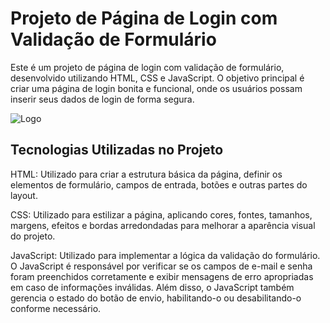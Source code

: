 # Projeto de Página de Login com Validação de Formulário

 Este é um projeto de página de login com validação de formulário, desenvolvido utilizando HTML, CSS e JavaScript. O objetivo principal é criar uma página de login bonita e funcional, onde os usuários possam inserir seus dados de login de forma segura.


![Logo](https://i.imgur.com/dkjco6L.png)


## Tecnologias Utilizadas no Projeto



HTML: Utilizado para criar a estrutura básica da página, definir os elementos de formulário, campos de entrada, botões e outras partes do layout.

CSS: Utilizado para estilizar a página, aplicando cores, fontes, tamanhos, margens, efeitos e bordas arredondadas para melhorar a aparência visual do projeto.

JavaScript: Utilizado para implementar a lógica da validação do formulário. O JavaScript é responsável por verificar se os campos de e-mail e senha foram preenchidos corretamente e exibir mensagens de erro apropriadas em caso de informações inválidas. Além disso, o JavaScript também gerencia o estado do botão de envio, habilitando-o ou desabilitando-o conforme necessário.
